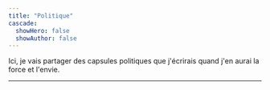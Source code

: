 ```yaml
---
title: "Politique"
cascade:
  showHero: false
  showAuthor: false
---
```


Ici, je vais partager des capsules politiques que j'écrirais quand j'en aurai la force et l'envie.

---
